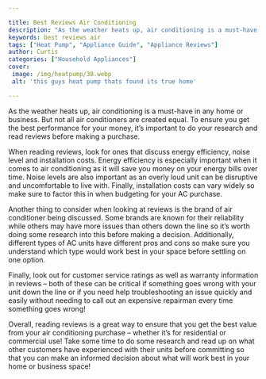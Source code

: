 ```yaml
---

title: Best Reviews Air Conditioning
description: "As the weather heats up, air conditioning is a must-have in any home or business. But not all air conditioners are created equal. ...learn more about it now"
keywords: best reviews air
tags: ["Heat Pump", "Appliance Guide", "Appliance Reviews"]
author: Curtis
categories: ["Household Appliances"]
cover: 
 image: /img/heatpump/38.webp
 alt: 'this guys heat pump thats found its true home'

---
```


As the weather heats up, air conditioning is a must-have in any home or business. But not all air conditioners are created equal. To ensure you get the best performance for your money, it’s important to do your research and read reviews before making a purchase.

When reading reviews, look for ones that discuss energy efficiency, noise level and installation costs. Energy efficiency is especially important when it comes to air conditioning as it will save you money on your energy bills over time. Noise levels are also important as an overly loud unit can be disruptive and uncomfortable to live with. Finally, installation costs can vary widely so make sure to factor this in when budgeting for your AC purchase.

Another thing to consider when looking at reviews is the brand of air conditioner being discussed. Some brands are known for their reliability while others may have more issues than others down the line so it’s worth doing some research into this before making a decision. Additionally, different types of AC units have different pros and cons so make sure you understand which type would work best in your space before settling on one option. 

Finally, look out for customer service ratings as well as warranty information in reviews – both of these can be critical if something goes wrong with your unit down the line or if you need help troubleshooting an issue quickly and easily without needing to call out an expensive repairman every time something goes wrong! 

Overall, reading reviews is a great way to ensure that you get the best value from your air conditioning purchase – whether it’s for residential or commercial use! Take some time to do some research and read up on what other customers have experienced with their units before committing so that you can make an informed decision about what will work best in your home or business space!
